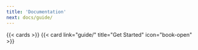 ```yaml
---
title: 'Documentation'
next: docs/guide/
---
```


{{< cards >}} {{< card link="guide/" title="Get Started" icon="book-open" >}}
<!-- {{< card link="../about" title="About" icon="user" >}} {{< /cards >}} -->
